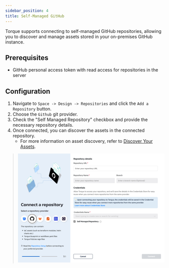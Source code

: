 ```yaml
---
sidebar_position: 4
title: Self-Managed GitHub
---
```


Torque supports connecting to self-managed GitHub repositories, allowing you to discover and manage assets stored in your on-premises GitHub instance.
## Prerequisites

* GitHub personal access token with read access for repositories in the server

## Configuration

1. Navigate to `Space -> Design -> Repositories` and click the `Add a Repository` button.
2. Choose the `Github` git provider.
3. Check the "Self Managed Repository" checkbox and provide the necessary repository details.
4. Once connected, you can discover the assets in the connected repository.
   - For more information on asset discovery, refer to [Discover Your Assets](/getting-started/asset-discovery). 

> ![Add a repository](/img/github-connect.png)